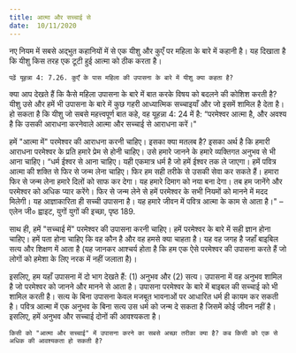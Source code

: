 ```yaml
---
title: आत्मा और सच्चाई से
date:  10/11/2020
---
```


नए नियम में सबसे अद्भुत कहानियों में से एक यीशु और कुएँ पर महिला के बारे में कहानी है। यह दिखाता है कि यीशु किस तरह एक टूटी हुई आत्मा को ठीक करता है।

`पढ़ें यूहन्ना 4: 7.26. कुएँ के पास महिला की उपासना के बारे में यीशु क्या कहता है?`

क्या आप देखते हैं कि कैसे महिला उपासना के बारे में बात करके विषय को बदलने की कोशिश करती है? यीशु उसे और हमें भी उपासना के बारे में कुछ गहरी आध्यात्मिक सच्चाइयाँ और जो इसमें शामिल है देता है। हो सकता है कि यीशु जो सबसे महत्त्वपूर्ण बात कहे, वह यूहन्ना 4: 24 में है: “परमेश्वर आत्मा है, और अवश्य है कि उसकी आराधना करनेवाले आत्मा और सच्चाई से आराधना करें।"

हमें "आत्मा में" परमेश्वर की आराधना करनी चाहिए। इसका क्या मतलब है? इसका अर्थ है कि हमारी आराधना परमेश्वर के प्रति हमारे प्रेम से होनी चाहिए। उसे हमारे जानने के हमारे व्यक्तिगत अनुभव से भी आना चाहिए। “धर्म ईश्वर से आना चाहिए। यही एकमात्र धर्म है जो हमें ईश्वर तक ले जाएगा। हमें पवित्र आत्मा की शक्ति से फिर से जन्म लेना चाहिए। फिर हम सही तरीके से उसकी सेवा कर सकते हैं। हमारा फिर से जन्म लेना हमारे दिलों को साफ कर देगा। यह हमारे दिमाग को नया बना देगा। तब हम जानेंगे और परमेश्वर को अधिक प्यार करेंगे। फिर से जन्म लेने से हमें परमेश्वर के सभी नियमों को मानने में मदद मिलेगी। यह आज्ञाकारिता ही सच्ची उपासना है। यह हमारे जीवन में पवित्र आत्मा के काम से आता है।" – एलेन जी० ह्वाइट, युगों युगों की इच्छा, पृष्ठ 189.

साथ ही, हमें "सच्चाई में" परमेश्वर की उपासना करनी चाहिए। हमें परमेश्वर के बारे में सही ज्ञान होना चाहिए। हमें पता होना चाहिए कि वह कौन है और वह हमसे क्या चाहता है। यह वह जगह है जहाँ बाइबिल सत्य और शिक्षण में आता है (यह जानकर आश्चर्य होता है कि हम एक ऐसे परमेश्वर की उपासना करते हैं जो लोगों को हमेशा के लिए नरक में नहीं जलाता है)।

इसलिए, हम यहाँ उपासना में दो भाग देखते हैं: (1) अनुभव और (2) सत्य। उपासना में वह अनुभव शामिल है जो परमेश्वर को जानने और मानने से आता है। उपासना परमेश्वर के बारे में बाइबल की सच्चाई को भी शामिल करती है। सत्य के बिना उपासना केवल मजबूत भावनाओं पर आधारित धर्म ही कायम कर सकती है। पवित्र आत्मा में एक अनुभव के बिना सत्य उस धर्म को जन्म दे सकता है जिसमें कोई जीवन नहीं है। इसलिए, हमें अनुभव और सच्चाई दोनों की आवश्यकता है।

`किसी को "आत्मा और सच्चाई" में उपासना करने का सबसे अच्छा तरीका क्या है? कब किसी को एक से अधिक की आवश्यकता हो सकती है?`